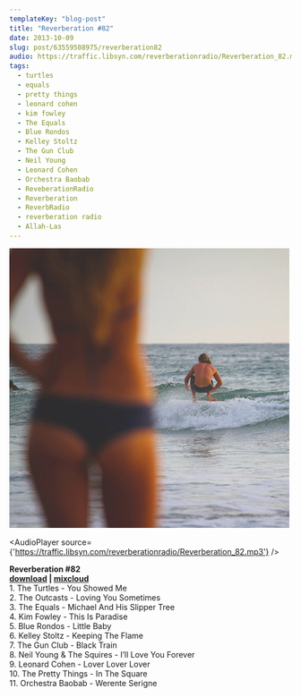 ```yaml
---
templateKey: "blog-post"
title: "Reverberation #82"
date: 2013-10-09
slug: post/63559508975/reverberation82
audio: https://traffic.libsyn.com/reverberationradio/Reverberation_82.mp3
tags:
  - turtles
  - equals
  - pretty things
  - leonard cohen
  - kim fowley
  - The Equals
  - Blue Rondos
  - Kelley Stoltz
  - The Gun Club
  - Neil Young
  - Leonard Cohen
  - Orchestra Baobab
  - ReveberationRadio
  - Reverberation
  - ReverbRadio
  - reverberation radio
  - Allah-Las
---
```


![Reverberation #82](../images/99188ba91372092b2a13fc041e196670fa9fd5544d46d25792b9885b5c075a6b.jpg)

<AudioPlayer source={'https://traffic.libsyn.com/reverberationradio/Reverberation_82.mp3'} />

<p><strong>Reverberation #82<br /></strong><strong><a href="https://traffic.libsyn.com/reverberationradio/Reverberation_82.mp3" title="download">download</a> | <a href="http://i.mixcloud.com/CEDC3g" title="mixcloud" target="_blank">mixcloud</a> <br /></strong>1. The Turtles - You Showed Me<br />2. The Outcasts - Loving You Sometimes<br />3. The Equals - Michael And His Slipper Tree<br />4. Kim Fowley - This Is Paradise<br />5. Blue Rondos - Little Baby<br />6. Kelley Stoltz - Keeping The Flame<br />7. The Gun Club - Black Train<br />8. Neil Young &amp; The Squires - I&rsquo;ll Love You Forever<br />9. Leonard Cohen - Lover Lover Lover<br />10. The Pretty Things - In The Square<br />11. Orchestra Baobab - Werente Serigne</p>

